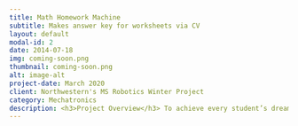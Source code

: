 ```yaml
---
title: Math Homework Machine
subtitle: Makes answer key for worksheets via CV
layout: default
modal-id: 2
date: 2014-07-18
img: coming-soon.png
thumbnail: coming-soon.png
alt: image-alt
project-date: March 2020
client: Northwestern's MS Robotics Winter Project
category: Mechatronics
description: <h3>Project Overview</h3> To achieve every student’s dream, I created a homework machine to read worksheets and reveal their answers. As a ten-week assignment, problems were limited to simple multiplication problems, called “times tables” in many US schools, where third grade students multiply whole numbers inclusively between 0 and 12. <br> <br> The core project components were a LEGO prototype for projecting the machine’s plausibility, Tesseract for transcribing image files to text, OpenCV for visualizing Tesseract’s bounding boxes/overlaying answers on the photocopy, and a microcontroller for operating the scanner and conversing with the Python code via serial. <br> <br> The input and output iteration explains the order of the program. <br> <br> <img src="https://drive.google.com/uc?id=1M9WZYq9qzs-bMXmwQGeoRdOI0mvVhkou" width="716" height="420"> <h3>LEGO Prototype</h3> As a serious LEGO artist, I built an XY plotter capable of writing any numbers through slight code modifications. Hitting a push button caused a motor to pull in a worksheet, moving the vertical axis. Another motor moved a conveyor belt, sliding an attached pen to traverse the horizontal axis. A third motor controlled a cam, consequently lifting and lowering the pen between characters. <h3>Tesseract</h3> The library’s image_to_boxes function returned bounding box locations for characters found in the worksheet’s digital photocopy. Contextual methods for finding text were bypassed by selecting a specific page segmentation method. Consequently, I made my own sorting algorithm to find neighboring characters. From here, identifying an expression by spotting the multiplication sign, “x”, preceded and proceeded by two, nearby numbers was performed. <br> <br> <h3>OpenCV</h3> Besides reading, writing and binarising images, OpenCV contributed to overlaying (a) bounding boxes, (b) spotted multiplication signs and (c) worksheet answers. Bounding boxes and spotted multiplication signs visually help debugging. Meanwhile, OpenCV prints answers with it’s `putText` function for students to see the solutions. <br> <br> <img src="https://drive.google.com/uc?id=1lgxlc9pXNin2q7kp2T7rRqskHNMrAjGC" width="716" height="410"> Before implementing OpenCV vs after implementing openCV <h3>Microcontroller</h3> An Arduino UNO microcontroller coordinated a push-button to power a NEMA17 stepper motor for worksheet scanning, and the microcontroller conversed with Python serially. When one-ninth of the page was shifted for the next scan, the microcontroller sent a serial message to inform the webcam to take a photo. After all nine scans, the Arduino program ended and computer vision work in Python ensued. <br> <br> <img src="https://drive.google.com/uc?id=19qgRy7VfAxkCKwNEBJS3mdubKhr3zhuf" width="716" height="418"> The microcontroller controls a driver, in turn controlling the motor <h3>Future Possibilities</h3> Besides implementing motors to slide and lower the pen, solvable math problems could be easily expanded to addition, division, subtraction and fundamental calculus problems. Word problems would be more ambitious yet plausible, which could lend to standardized math tests and demonstrate mathematical comprehension of a text. <br> <br> For a more thorough, technical analysis of the multiplication homework machine, visit the machine’s <a href="https://github.com/marcelbonnici/times-tables-homework-machine">GitHub repository.</a> <br> <br> Watch the YouTube video
---
```

